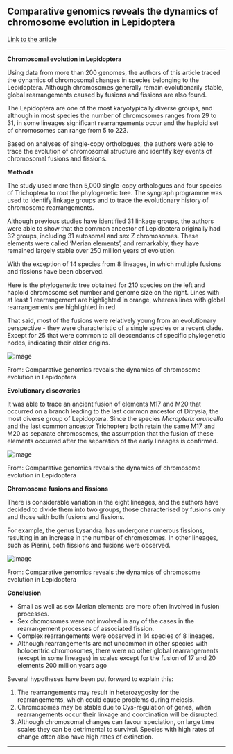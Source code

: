 ## **Comparative genomics reveals the dynamics of chromosome evolution in Lepidoptera**

[Link to the article](https://www.nature.com/articles/s41559-024-02329-4#Fig1)

----

**Chromosomal evolution in Lepidoptera**

Using data from more than 200 genomes, the authors of this article traced the dynamics of chromosomal changes in species belonging to the Lepidoptera. Although chromosomes generally remain evolutionarily stable, global rearrangements caused by fusions and fissions are also found.

The Lepidoptera are one of the most karyotypically diverse groups, and although in most species the number of chromosomes ranges from 29 to 31, in some lineages significant rearrangements occur and the haploid set of chromosomes can range from 5 to 223.

Based on analyses of single-copy orthologues, the authors were able to trace the evolution of chromosomal structure and identify key events of chromosomal fusions and fissions.

**Methods**

The study used more than 5,000 single-copy orthologues and four species of Trichoptera to root the phylogenetic tree. The syngraph programme was used to identify linkage groups and to trace the evolutionary history of chromosome rearrangements.

Although previous studies have identified 31 linkage groups, the authors were able to show that the common ancestor of Lepidoptera originally had 32 groups, including 31 autosomal and sex Z chromosomes. These elements were called ‘Merian elements’, and remarkably, they have remained largely stable over 250 million years of evolution.

With the exception of 14 species from 8 lineages, in which multiple fusions and fissions have been observed.


Here is the phylogenetic tree obtained for 210 species on the left and haploid chromosome set number and genome size on the right. Lines with at least 1 rearrangement are highlighted in orange, whereas lines with global rearrangements are highlighted in red.

That said, most of the fusions were relatively young from an evolutionary perspective - they were characteristic of a single species or a recent clade. Except for 25 that were common to all descendants of specific phylogenetic nodes, indicating their older origins.

![image](https://res.craft.do/user/full/8344bccf-2cbe-5c25-d304-e965c35ff49a/doc/36FE9A13-F4FD-40BD-94C5-FEA9C73C465F/7864EF76-E5FB-42E0-9AA4-127568456D72_2/ayLkFForvhyTgfvUJNx2AtVCDX0aAwPEFfIc5OQBgeUz/Image.png)

From: Comparative genomics reveals the dynamics of chromosome evolution in Lepidoptera

**Evolutionary discoveries**

It was able to trace an ancient fusion of elements M17 and M20 that occurred on a branch leading to the last common ancestor of Ditrysia, the most diverse group of Lepidoptera. Since the species *Micropterix aruncella* and the last common ancestor Trichoptera both retain the same M17 and M20 as separate chromosomes, the assumption that the fusion of these elements occurred after the separation of the early lineages is confirmed. 

![image](https://res.craft.do/user/full/8344bccf-2cbe-5c25-d304-e965c35ff49a/doc/36FE9A13-F4FD-40BD-94C5-FEA9C73C465F/ED212A39-1321-4CA7-A532-683745736030_2/Rump86Nj1nxoMJLJGVtlSRyY7Bw1xLFnqlSPUPDapfgz/Image.png)

From: Comparative genomics reveals the dynamics of chromosome evolution in Lepidoptera

**Chromosome fusions and fissions**

There is considerable variation in the eight lineages, and the authors have decided to divide them into two groups, those characterised by fusions only and those with both fusions and fissions.

For example, the genus Lysandra, has undergone numerous fissions, resulting in an increase in the number of chromosomes. In other lineages, such as Pierini, both fissions and fusions were observed. 

![image](https://res.craft.do/user/full/8344bccf-2cbe-5c25-d304-e965c35ff49a/doc/36FE9A13-F4FD-40BD-94C5-FEA9C73C465F/DBF60849-9134-4B16-B92F-BAB62324664D_2/BVwUhQZxfxw4n7eDIirPVorz6XFpO15x1hkTI8gWJm0z/Image.png)

From: Comparative genomics reveals the dynamics of chromosome evolution in Lepidoptera

**Conclusion**

- Small as well as sex Merian elements are more often involved in fusion processes.
- Sex chomosomes were not involved in any of the cases in the rearrangement processes of associated fission.
- Complex rearrangements were observed in 14 species of 8 lineages.
- Although rearrangements are not uncommon in other species with holocentric chromosomes, there were no other global rearrangements (except in some lineages) in scales except for the fusion of 17 and 20 elements 200 million years ago

Several hypotheses have been put forward to explain this:


1. The rearrangements may result in heterozygosity for the rearrangements, which could cause problems during meiosis. 
2. Chromosomes may be stable due to Cys-regulation of genes, when rearrangements occur their linkage and coordination will be disrupted.
3. Although chromosomal changes can favour speciation, on large time scales they can be detrimental to survival. Species with high rates of change often also have high rates of extinction.


----
